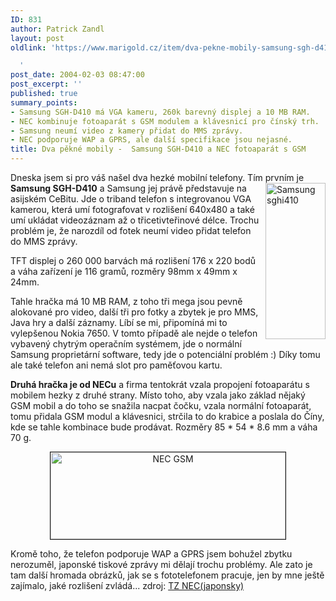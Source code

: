 ```yaml
---
ID: 831
author: Patrick Zandl
layout: post
oldlink: 'https://www.marigold.cz/item/dva-pekne-mobily-samsung-sgh-d410-a-nec-fotoaparat-s-gsm

  '
post_date: 2004-02-03 08:47:00
post_excerpt: ''
published: true
summary_points:
- Samsung SGH-D410 má VGA kameru, 260k barevný displej a 10 MB RAM.
- NEC kombinuje fotoaparát s GSM modulem a klávesnicí pro čínský trh.
- Samsung neumí video z kamery přidat do MMS zprávy.
- NEC podporuje WAP a GPRS, ale další specifikace jsou nejasné.
title: Dva pěkné mobily -  Samsung SGH-D410 a NEC fotoaparát s GSM
---
```


<p>
Dneska jsem si pro váš našel dva hezké mobilní telefony. Tím prvním je <STRONG>Samsung SGH-D410</STRONG> <IMG height=250 alt="Samsung sghi410" src="/wp-content/uploads/samsung-sghi410.jpg" width=96 align=right>a Samsung jej právě představuje na asijském CeBitu. Jde o triband telefon s integrovanou VGA kamerou, která umí fotografovat v rozlišení 640x480 a také umí ukládat videozáznam až o třicetivteřinové délce. Trochu problém je, že narozdíl od fotek neumí video přidat telefon do MMS zprávy. </p>

<p>
TFT displej o 260 000 barvách má rozlišení 176 x 220 bodů&#160; a váha zařízení je 116 gramů, rozměry 98mm x 49mm x 24mm. </p>

<p>
Tahle hračka má 10 MB RAM, z toho tři mega jsou pevně alokované pro video, další tři pro fotky a zbytek je pro MMS, Java hry a další záznamy. Líbí se mi, připomíná mi to vylepšenou Nokia 7650. V tomto případě ale nejde o telefon vybavený chytrým operačním systémem, jde o normální Samsung proprietární software, tedy jde o potenciální problém :) Díky tomu ale také telefon ani nemá slot pro paměťovou kartu.</p>

<p>
<STRONG>Druhá hračka je od NECu</STRONG> a firma tentokrát vzala propojení fotoaparátu s mobilem hezky z druhé strany. Místo toho, aby vzala jako základ nějaký GSM mobil a do toho se snažila nacpat čočku, vzala normální fotoaparát, tomu přidala GSM modul a klávesnici, strčila to do krabice a poslala do Číny, kde se tahle kombinace bude prodávat. Rozměry 85 * 54 * 8.6 mm a váha 70 g.</p>

<P align=center><IMG height=139 alt="NEC GSM" src="/wp-content/uploads/nec-gsm.jpg" width=376 border=1></p>

<P align=left>Kromě toho, že telefon podporuje WAP a GPRS jsem bohužel zbytku nerozuměl, japonské tiskové zprávy mi dělají trochu problémy. Ale zato je tam další hromada obrázků, jak se s fototelefonem pracuje, jen by mne ještě zajímalo, jaké rozlišení zvládá... zdroj: <A href="http://k-tai.impress.co.jp//cda/article/news_toppage/17443.html" target=_blank>TZ NEC(japonsky)</A>&#160;</p>